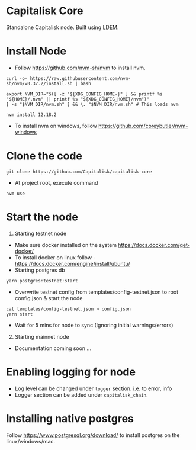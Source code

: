 # Capitalisk Core
Standalone Capitalisk node. Built using [LDEM](https://github.com/jondubois/ldem).

# Install Node
- Follow https://github.com/nvm-sh/nvm to install nvm.
```shell script
curl -o- https://raw.githubusercontent.com/nvm-sh/nvm/v0.37.2/install.sh | bash
```
```shell script
export NVM_DIR="$([ -z "${XDG_CONFIG_HOME-}" ] && printf %s "${HOME}/.nvm" || printf %s "${XDG_CONFIG_HOME}/nvm")"
[ -s "$NVM_DIR/nvm.sh" ] && \. "$NVM_DIR/nvm.sh" # This loads nvm
```
```shell script
nvm install 12.18.2
```
- To install nvm on windows, follow https://github.com/coreybutler/nvm-windows

# Clone the code 
```shell script
git clone https://github.com/Capitalisk/capitalisk-core
```
- At project root, execute command
```shell script
nvm use 
```

# Start the node 
1. Starting testnet node
- Make sure docker installed on the system https://docs.docker.com/get-docker/
- To install docker on linux follow - https://docs.docker.com/engine/install/ubuntu/
- Starting postgres db
```shell script
yarn postgres:testnet:start
```
- Overwrite testnet config from templates/config-testnet.json to root config.json & start the node
```shell script
cat templates/config-testnet.json > config.json 
yarn start
```
- Wait for 5 mins for node to sync (Ignoring initial warnings/errors)

2. Starting mainnet node
- Documentation coming soon ...

# Enabling logging for node
- Log level can be changed under `logger` section.
i.e. to error, info
- Logger section can be added under `capitalisk_chain`.

# Installing native postgres
Follow https://www.postgresql.org/download/ to install postgres on the linux/windows/mac.
